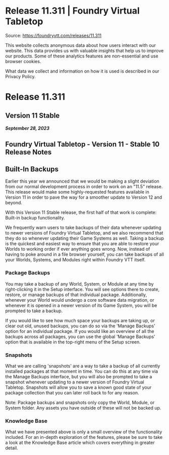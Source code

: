 # Release 11.311 | Foundry Virtual Tabletop

Source: https://foundryvtt.com/releases/11.311

This website collects anonymous data about how users interact with our website. This data provides us with 
        valuable insights that help us to improve our products. Some of these analytics features are non-essential 
        and use browser cookies.

What data we collect and information on how it is used is described in our 
        Privacy Policy.


# Release 11.311


## Version 11 Stable


##### September 28, 2023


## Foundry Virtual Tabletop - Version 11 - Stable 10 Release Notes


## Built-In Backups

Earlier this year we announced that we would be making a slight deviation from our normal development process in order to work on an "11.5" release. This release would make some highly-requested features available in Version 11 in order to pave the way for a smoother update to Version 12 and beyond.

With this Version 11 Stable release, the first half of that work is complete: Built-in backup functionality.

We frequently warn users to take backups of their data whenever updating to newer versions of Foundry Virtual Tabletop, and we also recommend that they do so whenever updating their Game Systems as well. Taking a backup is the quickest and easiest way to ensure that you are able to restore your Worlds to working order if ever anything goes wrong. Now, instead of having to poke around in a file browser yourself, you can take backups of all your Worlds, Systems, and Modules right within Foundry VTT itself.


### Package Backups

You may take a backup of any World, System, or Module at any time by right-clicking it in the Setup interface. You will see options there to create, restore, or manage backups of that individual package. Additionally, whenever your World would undergo a core software data migration, or whenever it is opened in a newer version of its Game System, you will be prompted to take a backup.

If you would like to see how much space your backups are taking up, or clear out old, unused backups, you can do so via the 'Manage Backups' option for an individual package. If you would like an overview of all the backups across all packages, you can use the global 'Manage Backups' option that is available in the top-right menu of the Setup screen.


### Snapshots

What we are calling 'snapshots' are a way to take a backup of all currently installed packages at that moment in time. You can do this at any time via the Manage Backups interface, but you will also be prompted to take a snapshot whenever updating to a newer version of Foundry Virtual Tabletop. Snapshots will allow you to save a known good state of your package collection that you can later roll back to for any reason.

Note: Package backups and snapshots only copy the World, Module, or System folder. Any assets you have outside of these will not be backed up.


### Knowledge Base

What we have presented above is only a small overview of the functionality included. For an in-depth exploration of the features, please be sure to take a look at the Knowledge Base article which covers everything in greater detail.


